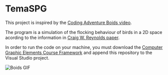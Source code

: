 # TemaSPG

This project is inspired by the [Coding Adventure Boids video](https://www.youtube.com/watch?v=bqtqltqcQhw).

The program is a simulation of the flocking behaviour of birds in a 2D space acording to the information 
in [Craig W. Reynolds paper](http://www.cs.toronto.edu/~dt/siggraph97-course/cwr87/).

In order to run the code on your machine, you must download the [Computer Graphic Elements Course Framework](https://github.com/UPB-Graphics/Framework-EGC) and append this repository to the Visual Studio project.

![Boids GIF](https://i.imgur.com/3EO8o9U.gif)

